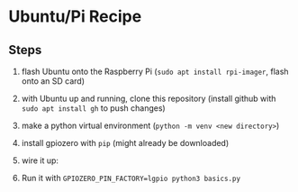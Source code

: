 # Ubuntu/Pi Recipe
## Steps
1. flash Ubuntu onto the Raspberry Pi (`sudo apt install rpi-imager`, flash onto an SD card)
2. with Ubuntu up and running, clone this repository (install github with `sudo apt install gh` to push changes)
3. make a python virtual environment (`python -m venv <new directory>`)
4. install gpiozero with `pip` (might already be downloaded)
5. wire it up:

6. Run it with `GPIOZERO_PIN_FACTORY=lgpio python3 basics.py`
